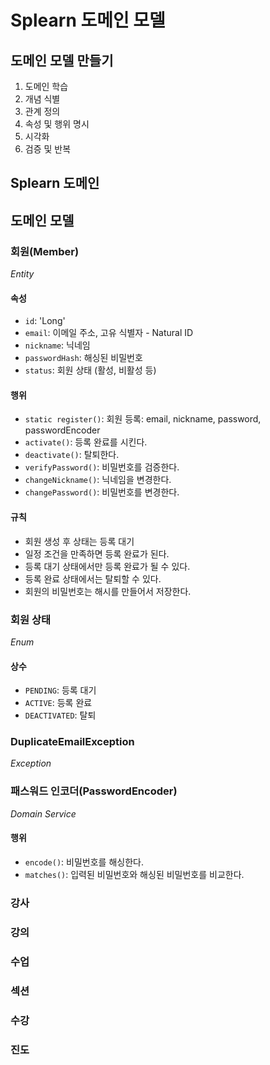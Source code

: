 # Splearn 도메인 모델

## 도메인 모델 만들기

1. 도메인 학습
2. 개념 식별
3. 관계 정의
4. 속성 및 행위 명시
5. 시각화
6. 검증 및 반복

## Splearn 도메인

[//]: # (도메인에 대한 설명)

## 도메인 모델

### 회원(Member)

_Entity_

#### 속성

- `id`: 'Long'
- `email`: 이메일 주소, 고유 식별자 - Natural ID
- `nickname`: 닉네임
- `passwordHash`: 해싱된 비밀번호
- `status`: 회원 상태 (활성, 비활성 등)

#### 행위

- `static register()`: 회원 등록: email, nickname, password, passwordEncoder
- `activate()`: 등록 완료를 시킨다.
- `deactivate()`: 탈퇴한다.
- `verifyPassword()`: 비밀번호를 검증한다.
- `changeNickname()`: 닉네임을 변경한다.
- `changePassword()`: 비밀번호를 변경한다.

#### 규칙

- 회원 생성 후 상태는 등록 대기
- 일정 조건을 만족하면 등록 완료가 된다.
- 등록 대기 상태에서만 등록 완료가 될 수 있다.
- 등록 완료 상태에서는 탈퇴할 수 있다.
- 회원의 비밀번호는 해시를 만들어서 저장한다.

### 회원 상태

_Enum_

#### 상수

- `PENDING`: 등록 대기
- `ACTIVE`: 등록 완료
- `DEACTIVATED`: 탈퇴

### DuplicateEmailException

_Exception_

### 패스워드 인코더(PasswordEncoder)

_Domain Service_

[//]: # (도메인에서 기술 의존적인 행위는 도메인 서비스로 분리한다.)

#### 행위

- `encode()`: 비밀번호를 해싱한다.
- `matches()`: 입력된 비밀번호와 해싱된 비밀번호를 비교한다.

### 강사

### 강의

### 수업

### 섹션

### 수강

### 진도